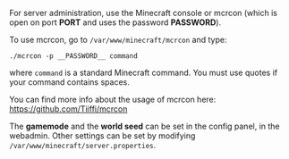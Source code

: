 For server administration, use the Minecraft console or mcrcon (which is open on port __PORT__ and uses the password __PASSWORD__).

To use mcrcon, go to `/var/www/minecraft/mcrcon` and type:
```
./mcrcon -p __PASSWORD__ command
```
where `command` is a standard Minecraft command. You must use quotes if your command contains spaces.

You can find more info about the usage of mcrcon here: https://github.com/Tiiffi/mcrcon

The **gamemode** and the **world seed** can be set in the config panel, in the webadmin.
Other settings can be set by modifying `/var/www/minecraft/server.properties`.